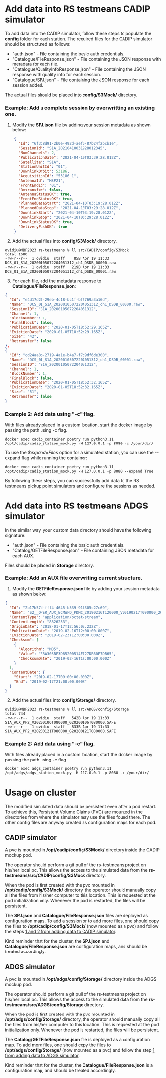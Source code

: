 # Add data into RS testmeans CADIP simulator


To add data into the CADIP simulator, follow these steps to populate the **config** folder for each station.
The required files for the CADIP simulator should be structured as follows:

- "auth.json" - File containing the basic auth credentials.
- "Catalogue/FileResponse.json" - File containing the JSON response with metadata for each file.
- "Catalogue/QualityInfoResponse.json" - File containing the JSON response with quality info for each session.
- "Catalogue/SPJ.json" - File containing the JSON response for each session added.

The actual files should be placed into **config/S3Mock/** directory.

### Example: Add a complete session by overwritting an existing one.

1. Modify the **SPJ.json** file by adding your session metadata as shown below:
```json
    {
      "Id": "6f3c8d91-2b0e-492d-aef6-87b24f2bcb1e",
      "SessionId": "S1A_20210410031928012345",
      "NumChannels": 2,
      "PublicationDate": "2021-04-10T03:39:28.012Z",
      "Satellite": "S1A",
      "StationUnitId": "01",
      "DownlinkOrbit": 53186,
      "AcquisitionId": "53186_1",
      "AntennaId": "MSP21",
      "FrontEndId": "01",
      "Retransfer": false,
      "AntennaStatusOK": true,
      "FrontEndStatusOK": true,
      "PlannedDataStart": "2021-04-10T03:19:28.012Z",
      "PlannedDataStop": "2021-04-10T03:29:28.012Z",
      "DownlinkStart": "2021-04-10T03:19:28.012Z",
      "DownlinkStop": "2021-04-10T03:29:28.012Z",
      "DownlinkStatusOK": true,
      "DeliveryPushOK": true
    }
```

2. Add the actual files into **config/S3Mock/** directory.
```shell
ovidiu@MBP2023 rs-testmeans % ll src/CADIP/config/S3Mock
total 1688
-rw-r--r--  1 ovidiu  staff    85B Apr 19 11:33 DCS_01_S1A_20200105072204051312_ch1_DSDB_00000.raw
-rw-r--r--  1 ovidiu  staff   219B Apr 19 11:33 DCS_01_S1A_20200105072204051312_ch1_DSDB_00001.raw
```

3. For each file, add the metadata response to **Catalogue/FileResponse.json**:
```json
{
  "Id": "e4d17d2f-29eb-4c18-bc1f-bf2769a3a16d",
  "Name": "DCS_01_S1A_20200105072204051312_ch1_DSDB_00000.raw",
  "SessionID": "S1A_20200105072204051312",
  "Channel": 1,
  "BlockNumber": 1,
  "FinalBlock": false,
  "PublicationDate": "2020-01-05T18:52:29.165Z",
  "EvictionDate": "2020-01-05T18:52:29.165Z",
  "Size": "42",
  "Retransfer": false
},
{
  "Id": "cd24aa8b-2719-4a1e-b4a7-f7c9df6de300",
  "Name": "DCS_01_S1A_20200105072204051312_ch1_DSDB_00001.raw",
  "SessionID": "S1A_20200105072204051312",
  "Channel": 1,
  "BlockNumber": 1,
  "FinalBlock": false,
  "PublicationDate": "2020-01-05T18:52:32.165Z",
  "EvictionDate": "2020-01-05T18:52:32.165Z",
  "Size": "51",
  "Retransfer": false
}
```

### Example 2: Add data using "-c" flag.
With files already placed in a custom location, start the docker image by passing the path using -c flag.
```shell
docker exec cadip_container poetry run python3.11 /opt/cadip/cadip_station_mock.py -H 127.0.0.1 -p 8080 -c /your/dir/

```

To use the *$expand=Files* option for a simulated station, you can use the --expand flag while running the container:

```shell
docker exec cadip_container poetry run python3.11 /opt/cadip/cadip_station_mock.py -H 127.0.0.1 -p 8080 --expand True

```

By following these steps, you can successfully add data to the RS testmeans pickup point simulators and configure the
sessions as needed.

# Add data into RS testmeans ADGS simulator

In the similar way, your custom data directory should have the following signature:

- "auth.json" - File containing the basic auth credentials.
- "Catalog/GETFileResponse.json" - File containing JSON metadata for each AUX.

Files should be placed in **Storage** directory.

### Example: Add an AUX file overwriting current structure.

1. Modify the **GETFileResponse.json** file by adding your session metadata as shown below:
```json
{
  "Id": "2b17b57d-fff4-4645-b539-91f305c27c69",
  "Name": "S2__OPER_AUX_ECMWFD_PDMC_20190216T120000_V20190217T090000_20190217T210000.TGZ",
  "ContentType": "application/octet-stream",
  "ContentLength": "8326253",
  "OriginDate": "2018-01-17T12:56:05.232Z",
  "PublicationDate": "2019-02-16T12:00:00.000Z",
  "EvictionDate": "2019-02-23T12:00:00.000Z",
  "Checksum": [
    {
      "Algorithm": "MD5",
      "Value": "E8A303BF3D85200514F727DB60E7DB65",
      "ChecksumDate": "2019-02-16T12:00:00.000Z"
    }
  ],
  "ContentDate": {
    "Start": "2019-02-17T09:00:00.000Z",
    "End": "2019-02-17T21:00:00.000Z"
  }
}
```

2. Add the actual files into **config/Storage/** directory.
```shell
ovidiu@MBP2023 rs-testmeans % ll src/ADGS/config/Storage
total 744
-rw-r--r--  1 ovidiu  staff   542B Apr 19 11:33 S1A_AUX_PP2_V20200106T080000_G20200106T080000.SAFE
-rw-r--r--  1 ovidiu  staff   833B Apr 19 11:33 S1A_AUX_PP2_V20200121T080000_G20200121T080000.SAFE
```

### Example 2: Add data using "-c" flag.
With files already placed in a custom location, start the docker image by passing the path using -c flag.
```shell
docker exec adgs_container poetry run python3.11 /opt/adgs/adgs_station_mock.py -H 127.0.0.1 -p 8080 -c /your/dir/

```

# Usage on cluster

The modified simulated data should be persistent even after a pod restart. To achieve this, Persistent Volume Claims (PVC) are mounted in the directories from where the simulator may use the files found there.
The other config files are anyway created as configuration maps for each pod.

## CADIP simulator
A pvc is mounted in **/opt/cadip/config/S3Mock/** directory inside the CADIP mockup pod.

The operator should perform a git pull of the rs-testmeans project on his/her local pc. This allows the access to the simulated data from the **rs-testmeans/src/CADIP/config/S3Mock** directory.

When the pod is first created with the pvc mounted in **/opt/cadip/config/S3Mock/** directory, the operator should manually copy all the files from his/her computer to this location. This is requested at the pod initialization only. Whenever the pod is restarted, the files will be persistent.

The **SPJ.json** and **Catalogue/FileResponse.json** files are deployed as configuration maps. To add a session or to add more files, one should copy the files to **/opt/cadip/config/S3Mock/** (now mounted as a pvc) and follow the steps [1 and 2 from adding data to CADIP simulator](#add-data-into-rs-testmeans-cadip-simulator).

Kind reminder that for the cluster, the **SPJ.json** and **Catalogue/FileResponse.json** are configuration maps, and should be treated accordingly.

## ADGS simulator
A pvc is mounted in **/opt/adgs/config/Storage/** directory inside the ADGS mockup pod.

The operator should perform a git pull of the rs-testmeans project on his/her local pc. This allows the access to the simulated data from the **rs-testmeans/src/ADGS/config/Storage** directory.

When the pod is first created with the pvc mounted in **/opt/adgs/config/Storage/** directory, the operator should manually copy all the files from his/her computer to this location. This is requested at the pod initialization only. Whenever the pod is restarted, the files will be persistent.

The **Catalog/GETFileResponse.json** file is deployed as a configuration map. To add more files, one should copy the files to **/opt/adgs/config/Storage/** (now mounted as a pvc) and follow the step [1 from adding data to ADGS simulator](#add-data-into-rs-testmeans-adgs-simulator).

Kind reminder that for the cluster, the **Catalogue/FileResponse.json** is a configuration map, and should be treated accordingly.
